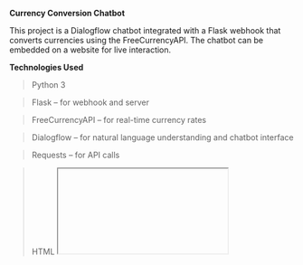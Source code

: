 **Currency Conversion Chatbot**

This project is a Dialogflow chatbot integrated with a Flask webhook that converts currencies using the FreeCurrencyAPI. The chatbot can be embedded on a website for live interaction.

**Technologies Used**

> Python 3

> Flask – for webhook and server

> FreeCurrencyAPI – for real-time currency rates

> Dialogflow – for natural language understanding and chatbot interface

> Requests – for API calls

> HTML <iframe> – to embed the chatbot on a website

<img width="1381" height="866" alt="image" src="https://github.com/user-attachments/assets/93fbeb99-16cf-45f8-9f06-a37ac0295759" />
<img width="1919" height="871" alt="image" src="https://github.com/user-attachments/assets/1cc99751-a5e7-4d07-bb4d-295e60321e09" />


